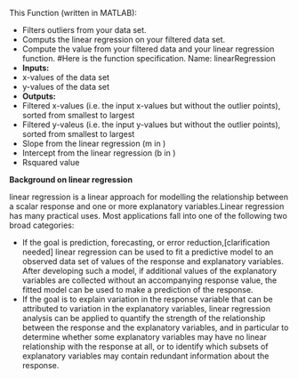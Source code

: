 This Function (written in MATLAB):
* Filters outliers from your data set.
* Computs the linear regression on your filtered data set.
* Compute the  value from your filtered data and your linear regression function.
#Here is the function specification. Name: linearRegression
* **Inputs:** 
* x-values of the data set
* y-values of the data set
* **Outputs:**
* Filtered x-values (i.e. the input x-values but without the outlier points), sorted from smallest to largest
* Filtered y-valeus (i.e. the input y-values but without the outlier points), sorted from smallest to largest
* Slope from the linear regression (m in )
* Intercept from the linear regression (b in )
* Rsquared value

**Background on linear regression**

linear regression is a linear approach for modelling the relationship between a scalar response and one or more explanatory variables.Linear regression has many practical uses. Most applications fall into one of the following two broad categories:

* If the goal is prediction, forecasting, or error reduction,[clarification needed] linear regression can be used to fit a predictive model to an observed data set of values of the response and explanatory variables. After developing such a model, if additional values of the explanatory variables are collected without an accompanying response value, the fitted model can be used to make a prediction of the response.
* If the goal is to explain variation in the response variable that can be attributed to variation in the explanatory variables, linear regression analysis can be applied to quantify the strength of the relationship between the response and the explanatory variables, and in particular to determine whether some explanatory variables may have no linear relationship with the response at all, or to identify which subsets of explanatory variables may contain redundant information about the response.
